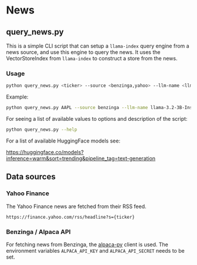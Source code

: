 # News

## query_news.py

This is a simple CLI script that can setup a `llama-index` query engine from a news source,
and use this engine to query the news.
It uses the VectorStoreIndex from `llama-index` to construct a store from the news.

### Usage

```bash
python query_news.py <ticker> --source <benzinga,yahoo> --llm-name <llm-name> --llm-provider <huggingface>
```

Example:

```bash
python query_news.py AAPL --source benzinga --llm-name llama-3.2-3B-Instruct
```

For seeing a list of available values to options and description of the script:

```bash
python query_news.py --help
```

For a list of available HuggingFace models see:

https://huggingface.co/models?inference=warm&sort=trending&pipeline_tag=text-generation

## Data sources

### Yahoo Finance

The Yahoo Finance news are fetched from their RSS feed.

```
https://finance.yahoo.com/rss/headline?s={ticker}
```

### Benzinga / Alpaca API

For fetching news from Benzinga, the [alpaca-py](https://pypi.org/project/alpaca-py/) client is used.
The environment variables `ALPACA_API_KEY` and `ALPACA_API_SECRET` needs to be set.

